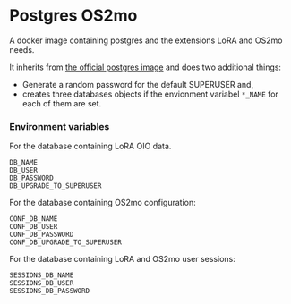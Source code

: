 # Postgres OS2mo
A docker image containing postgres and the extensions LoRA and OS2mo needs.

It inherits from [the official postgres
image](https://hub.docker.com/_/postgres) and does two additional things:
   * Generate a random password for the default SUPERUSER and,
   * creates three databases objects if the envionment variabel `*_NAME` for each
of them are set.

### Environment variables
For the database containing LoRA OIO data.
```
DB_NAME
DB_USER
DB_PASSWORD
DB_UPGRADE_TO_SUPERUSER
```

For the database containing OS2mo configuration:
```
CONF_DB_NAME
CONF_DB_USER
CONF_DB_PASSWORD
CONF_DB_UPGRADE_TO_SUPERUSER
```

For the database containing LoRA and OS2mo user sessions:
```
SESSIONS_DB_NAME
SESSIONS_DB_USER
SESSIONS_DB_PASSWORD
```

